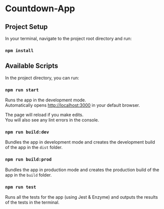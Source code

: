 # Countdown-App

## Project Setup

In your terminal, navigate to the project root directory and run:

### `npm install`

## Available Scripts

In the project directory, you can run:

### `npm run start`

Runs the app in the development mode.<br>
Automatically opens [http://localhost:3000](http://localhost:3000) in your default browser.

The page will reload if you make edits.<br>
You will also see any lint errors in the console.

### `npm run build:dev`

Bundles the app in development mode and creates the development build of the app in the `dist` folder.

### `npm run build:prod`

Bundles the app in production mode and creates the production build of the app in the `build` folder.

### `npm run test`

Runs all the tests for the app (using Jest & Enzyme) and outputs the results of the tests in the terminal.
